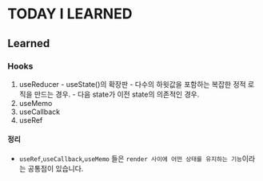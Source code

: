 # TODAY I LEARNED

## Learned

### Hooks

1. useReducer
		- useState()의 확장판
		- 다수의 하윗값을 포함하는 복잡한 정적 로직을 만드는 경우.
		- 다음 state가 이전 state의 의존적인 경우.
2. useMemo
3. useCallback
4. useRef

#### 정리

- `useRef`,`useCallback`,`useMemo` 들은 `render 사이에 어떤 상태를 유지하는 기능`이라는 공통점이 있습니다.

